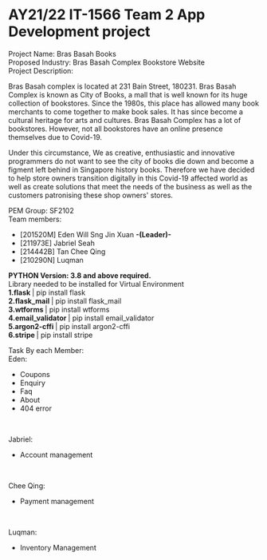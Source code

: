 # AY21/22 IT-1566 Team 2 App Development project
Project Name: Bras Basah Books <br />
Proposed Industry: Bras Basah Complex Bookstore Website <br />
Project Description: <br />

Bras Basah complex is located at 231 Bain Street, 180231. 
Bras Basah Complex is known as City of Books, a mall that is well known for its huge collection of bookstores. Since the 1980s, this place has allowed many book merchants to come together to make book sales. It has since become a cultural heritage for arts and cultures. 
Bras Basah Complex has a lot of bookstores. However, not all bookstores have an online presence themselves due to Covid-19. 

Under this circumstance, We as creative, enthusiastic and innovative programmers do not want to see the city of books die down and become a figment left behind in Singapore history books. Therefore we have decided to help store owners transition digitally in this Covid-19 affected world as well as create solutions that meet the needs of the business as well as the customers patronising these shop owners' stores.

PEM Group: SF2102 <br/>
Team members: <br /> 

- [201520M]  Eden Will Sng Jin Xuan <b> -(Leader)- </b>
- [211973E]  Jabriel Seah 
- [214442B]  Tan Chee Qing
- [210290N]  Luqman
 
<b>PYTHON Version: 3.8 and above required.</b> <br/>
Library needed to be installed for Virtual Environment <br />
<b> 1.flask </b> | pip install flask<br /> 
<b> 2.flask_mail </b> | pip install flask_mail <br />
<b> 3.wtforms </b> | pip install wtforms <br />
<b> 4.email_validator </b> | pip install email_validator <br />
<b> 5.argon2-cffi  </b> | pip install argon2-cffi <br />
<b> 6.stripe </b> | pip install stripe <br />

Task By each Member: <br/>
Eden: <br/>
- Coupons
- Enquiry
- Faq
- About
- 404 error
<br/>

Jabriel: <br/>
- Account management
<br/>

Chee Qing: <br/>
- Payment management
<br/>

Luqman: <br/>
- Inventory Management
<br/>
